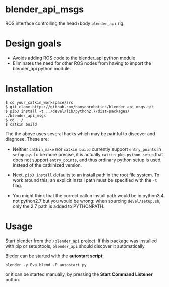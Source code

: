 blender_api_msgs
================

ROS interface controlling the head+body `blender_api` rig.

# Design goals
* Avoids adding ROS code to the blender_api python module
* Eliminates the need for other ROS nodes from having to import
  the blender_api python module.

# Installation
```
$ cd your_catkin_workspace/src
$ git clone https://github.com/hansonrobotics/blender_api_msgs.git
$ pip3 install -t ../devel/lib/python2.7/dist-packages/ ./blender_api_msgs
$ cd ../
$ catkin build
```
The the above uses several hacks which may be painful to discover and
diagnose. These are:

* Neither `catkin_make` nor `catkin build` currently support
  `entry_points` in `setup.py`. To be more precise, it is actually
  `catkin_pkg.python_setup` that does not support `entry_points`, and
  thus ordinary python setup is used, instead of the catkinized version.

* Next, `pip3 install` defaults to an install path in the root file
  system.  To work around this, an explicit install path must be
  specified with the `-t` flag.

* You might think that the correct catkin install path would be
  in python3.4 not python2.7 but you would be wrong: when sourcing
  `devel/setup.sh`, only the 2.7 path is added to PYTHONPATH.

# Usage
Start blender from the `/blender_api` project.  If this package was
installed with pip or setuptools, `blender_api` should discover it
automatically.

Bleder can be started with the **autostart script**:
```
blender -y Eva.blend -P autostart.py
```
or it can be started manually, by pressing the **Start Command
Listener** button.
